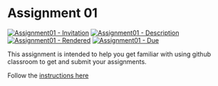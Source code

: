 # Assignment 01

[![Assignment01 - Invitation](https://img.shields.io/badge/Assignment01-Repository-blue?style=for-the-badge)](https://classroom.github.com/a/Vvy9ZWKL)
[![Assignment01 - Description](https://img.shields.io/badge/01-Description-blue?style=for-the-badge)](https://wellesley-bisc195.github.io/assignments/Assignment01)
[![Assignment01 - Rendered](https://img.shields.io/badge/01-Rendered-blue?style=for-the-badge)](https://wellesley-bisc195.github.io/assignments/Assignment01/#assignment01_code)
[![Assignment01 - Due](https://img.shields.io/badge/Due-2021%2F06%2F11-orange?style=for-the-badge)](https://wellesley-bisc195.github.io/assignments/Assignment01)

This assignment is intended to help you get familiar with
using github classroom to get and submit your assignments.

Follow the [instructions here](https://wellesley-bisc195.github.io/assignments/Assignment01)
